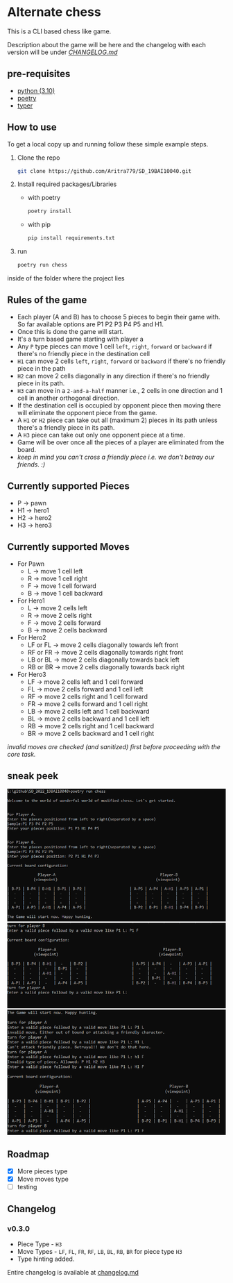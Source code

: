 # Alternate chess

This is a CLI based chess like game.

Description about the game will be here and the changelog with each version will be under [*CHANGELOG.md*](./changelog.md)

## pre-requisites

* [python (3.10)](https://www.python.org/)
* [poetry](https://python-poetry.org/)
* [typer](https://typer.tiangolo.com/)

## How to use

To get a local copy up and running follow these simple example steps.

1. Clone the repo

   ```sh
   git clone https://github.com/Aritra779/SD_19BAI10040.git
   ```

2. Install required packages/Libraries
    * with poetry

        ```sh
        poetry install
        ```

    * with pip

        ```sh
        pip install requirements.txt
        ```

3. run

    ```sh
    poetry run chess
    ```

inside of the folder where the project lies

## Rules of the game

* Each player (A and B) has to choose 5 pieces to begin their game with. So far available options are P1 P2 P3 P4 P5 and H1.
* Once this is done the game will start.
* It's a turn based game starting with player a
* Any `P` type pieces can move 1 cell `left`, `right`, `forward` or `backward` if there's no friendly piece in the destination cell
* `H1` can move 2 cells `left`, `right`, `forward` or `backward` if there's no friendly piece in the path
* `H2` can move 2 cells diagonally in any direction if there's no friendly piece in its path.
* `H3` can move in a `2-and-a-half` manner i.e., 2 cells in one direction and 1 cell in another orthogonal direction.
* If the destination cell is occupied by opponent piece then moving there will eliminate the opponent piece from the game.
* A `H1` or `H2` piece can take out all (maximum 2) pieces in its path unless there's a friendly piece in its path.
* A `H3` piece can take out only one opponent piece at a time.
* Game will be over once all the pieces of a player are eliminated from the board.
* *keep in mind you can't cross a friendly piece i.e. we don't betray our friends. :)*

## Currently supported Pieces

* P -> pawn
* H1 -> hero1
* H2 -> hero2
* H3 -> hero3

## Currently supported Moves

* For Pawn
  * L -> move 1 cell left
  * R -> move 1 cell right
  * F -> move 1 cell forward
  * B -> move 1 cell backward
* For Hero1
  * L -> move 2 cells left
  * R -> move 2 cells right
  * F -> move 2 cells forward
  * B -> move 2 cells backward
* For Hero2
  * LF or FL -> move 2 cells diagonally towards left front
  * RF or FR -> move 2 cells diagonally towards right front
  * LB or BL -> move 2 cells diagonally towards back left
  * RB or BR -> move 2 cells diagonally towards back right
* For Hero3
  * LF -> move 2 cells left and 1 cell forward
  * FL -> move 2 cells forward and 1 cell left
  * RF -> move 2 cells right and 1 cell forward
  * FR -> move 2 cells forward and 1 cell right
  * LB -> move 2 cells left and 1 cell backward
  * BL -> move 2 cells backward and 1 cell left
  * RB -> move 2 cells right and 1 cell backward
  * BR -> move 2 cells backward and 1 cell right

*invalid moves are checked (and sanitized) first before proceeding with the core task.*

## sneak peek

![initial Game][initialize_ss]
![during Game][rungame_ss]
![validity Check][validity_ss]

## Roadmap

* [x] More pieces type
* [x] Move moves type
* [ ] testing

## Changelog

### v0.3.0

* Piece Type - `H3`
* Move Types - `LF`, `FL`, `FR`, `RF`, `LB`, `BL`, `RB`, `BR` for piece type `H3`
* Type hinting added.

Entire changelog is available at [changelog.md](./changelog.md)

[initialize_ss]: images/initialScreen.png
[rungame_ss]: images/rungame.png
[validity_ss]: images/validityCheck.png
